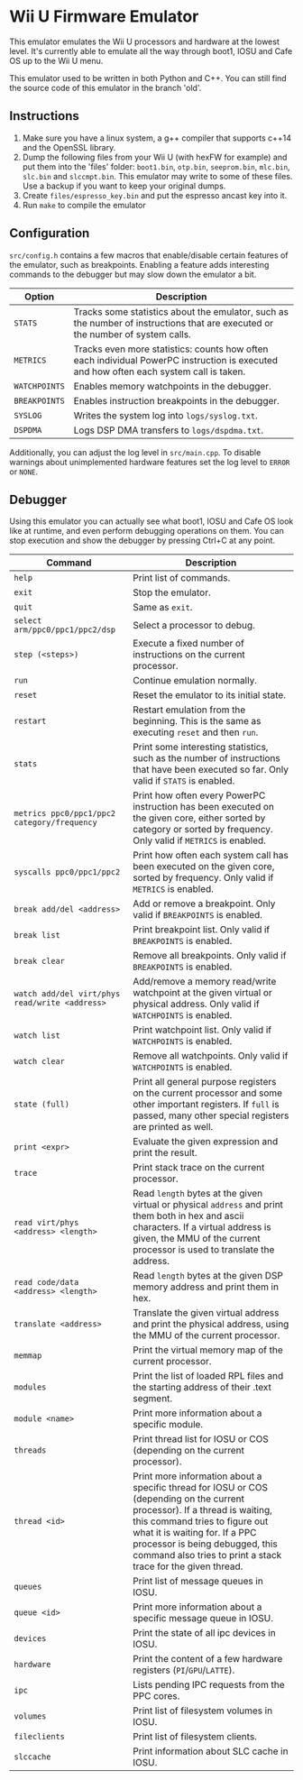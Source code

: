 # Wii U Firmware Emulator
This emulator emulates the Wii U processors and hardware at the lowest level. It's currently able to emulate all the way through boot1, IOSU and Cafe OS up to the Wii U menu.

This emulator used to be written in both Python and C++. You can still find the source code of this emulator in the branch 'old'.

## Instructions
1. Make sure you have a linux system, a g++ compiler that supports c++14 and the OpenSSL library.
2. Dump the following files from your Wii U (with hexFW for example) and put them into the 'files' folder: `boot1.bin`, `otp.bin`, `seeprom.bin`, `mlc.bin`, `slc.bin` and `slccmpt.bin`. This emulator may write to some of these files. Use a backup if you want to keep your original dumps.
3. Create `files/espresso_key.bin` and put the espresso ancast key into it.
4. Run `make` to compile the emulator

## Configuration
`src/config.h` contains a few macros that enable/disable certain features of the emulator, such as breakpoints. Enabling a feature adds interesting commands to the debugger but may slow down the emulator a bit.

| Option | Description |
| --- | --- |
| `STATS` | Tracks some statistics about the emulator, such as the number of instructions that are executed or the number of system calls. |
| `METRICS` | Tracks even more statistics: counts how often each individual PowerPC instruction is executed and how often each system call is taken. |
| `WATCHPOINTS` | Enables memory watchpoints in the debugger. |
| `BREAKPOINTS` | Enables instruction breakpoints in the debugger. |
| `SYSLOG` | Writes the system log into `logs/syslog.txt`. |
| `DSPDMA` | Logs DSP DMA transfers to `logs/dspdma.txt`. |

Additionally, you can adjust the log level in `src/main.cpp`. To disable warnings about unimplemented hardware features set the log level to `ERROR` or `NONE`.

## Debugger
Using this emulator you can actually see what boot1, IOSU and Cafe OS look like at runtime, and even perform debugging operations on them. You can stop execution and show the debugger by pressing Ctrl+C at any point.

| Command | Description |
| --- | --- |
| `help` | Print list of commands. |
| `exit` | Stop the emulator. |
| `quit` | Same as `exit`. |
| `select arm/ppc0/ppc1/ppc2/dsp` | Select a processor to debug. |
| `step (<steps>)` | Execute a fixed number of instructions on the current processor. |
| `run` | Continue emulation normally. |
| `reset` | Reset the emulator to its initial state. |
| `restart` | Restart emulation from the beginning. This is the same as executing `reset` and then `run`. |
| `stats` | Print some interesting statistics, such as the number of instructions that have been executed so far. Only valid if `STATS` is enabled. |
| `metrics ppc0/ppc1/ppc2 category/frequency` | Print how often every PowerPC instruction has been executed on the given core, either sorted by category or sorted by frequency. Only valid if `METRICS` is enabled. |
| `syscalls ppc0/ppc1/ppc2` | Print how often each system call has been executed on the given core, sorted by frequency. Only valid if `METRICS` is enabled. |
| `break add/del <address>` | Add or remove a breakpoint. Only valid if `BREAKPOINTS` is enabled. |
| `break list` | Print breakpoint list. Only valid if `BREAKPOINTS` is enabled. |
| `break clear` | Remove all breakpoints. Only valid if `BREAKPOINTS` is enabled. |
| `watch add/del virt/phys read/write <address>` | Add/remove a memory read/write watchpoint at the given virtual or physical address. Only valid if `WATCHPOINTS` is enabled. |
| `watch list` | Print watchpoint list. Only valid if `WATCHPOINTS` is enabled. |
| `watch clear` | Remove all watchpoints. Only valid if `WATCHPOINTS` is enabled. |
| `state (full)` | Print all general purpose registers on the current processor and some other important registers. If `full` is passed, many other special registers are printed as well. |
| `print <expr>` | Evaluate the given expression and print the result. |
| `trace` | Print stack trace on the current processor. |
| `read virt/phys <address> <length>` | Read `length` bytes at the given virtual or physical `address` and print them both in hex and ascii characters. If a virtual address is given, the MMU of the current processor is used to translate the address. |
| `read code/data <address> <length>` | Read `length` bytes at the given DSP memory address and print them in hex. |
| `translate <address>` | Translate the given virtual address and print the physical address, using the MMU of the current processor. |
| `memmap` | Print the virtual memory map of the current processor. |
| `modules` | Print the list of loaded RPL files and the starting address of their .text segment. |
| `module <name>` | Print more information about a specific module. |
| `threads` | Print thread list for IOSU or COS (depending on the current processor). |
| `thread <id>` | Print more information about a specific thread for IOSU or COS (depending on the current processor). If a thread is waiting, this command tries to figure out what it is waiting for. If a PPC processor is being debugged, this command also tries to print a stack trace for the given thread. |
| `queues` | Print list of message queues in IOSU. |
| `queue <id>` | Print more information about a specific message queue in IOSU. |
| `devices` | Print the state of all ipc devices in IOSU. |
| `hardware` | Print the content of a few hardware registers (`PI`/`GPU`/`LATTE`). |
| `ipc` | Lists pending IPC requests from the PPC cores. |
| `volumes` | Print list of filesystem volumes in IOSU. |
| `fileclients` | Print list of filesystem clients. |
| `slccache` | Print information about SLC cache in IOSU. |
